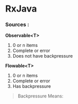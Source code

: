 # RxJava

### Sources :
**Observable\<T\>**    
  1) 0 or n items
  2) Complete or error<br>
  3) Does not have backpressure
  
**Flowable\<T\>**
  1) 0 or n items
  2) Complete or error
  3) Has backpressure
  
  >Backpressure Means:
